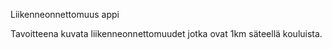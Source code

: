 Liikenneonnettomuus appi

Tavoitteena kuvata liikenneonnettomuudet jotka ovat 1km säteellä kouluista.
